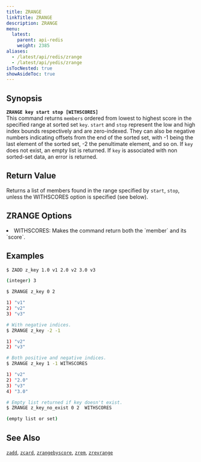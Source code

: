 ```yaml
---
title: ZRANGE
linkTitle: ZRANGE
description: ZRANGE
menu:
  latest:
    parent: api-redis
    weight: 2385
aliases:
  - /latest/api/redis/zrange
  - /latest/api/yedis/zrange
isTocNested: true
showAsideToc: true
---
```


## Synopsis
<b>`ZRANGE key start stop [WITHSCORES]`</b><br>
This command returns `members` ordered from lowest to highest score in the specified range at sorted set `key`.
`start` and `stop` represent the low and high index bounds respectively and are zero-indexed. They can also be negative 
numbers indicating offsets from the end of the sorted set, with -1 being the last element of the sorted set, -2 the penultimate element, and so on. 
If `key` does not exist, an empty list is returned. If `key` is associated with non sorted-set data, an error is returned.

## Return Value
Returns a list of members found in the range specified by `start`, `stop`, unless the WITHSCORES option is specified (see below).

## ZRANGE Options
<li> WITHSCORES: Makes the command return both the `member` and its `score`.</li>

## Examples
```{.sh .copy .separator-dollar}
$ ZADD z_key 1.0 v1 2.0 v2 3.0 v3
```
```sh
(integer) 3
```
```{.sh .copy .separator-dollar}
$ ZRANGE z_key 0 2
```
```sh
1) "v1"
2) "v2"
3) "v3"
```
```{.sh .copy .separator-dollar}
# With negative indices.
$ ZRANGE z_key -2 -1
```
```sh
1) "v2"
2) "v3" 
```
```{.sh .copy .separator-dollar}
# Both positive and negative indices.
$ ZRANGE z_key 1 -1 WITHSCORES
```
```sh
1) "v2"
2) "2.0"
3) "v3"
4) "3.0"
```
```{.sh .copy .separator-dollar}
# Empty list returned if key doesn't exist.
$ ZRANGE z_key_no_exist 0 2  WITHSCORES
```
```sh
(empty list or set)
```

## See Also
[`zadd`](../zadd/), [`zcard`](../zcard/), [`zrangebyscore`](../zrangebyscore/), [`zrem`](../zrem),
[`zrevrange`](../zrevrange)
